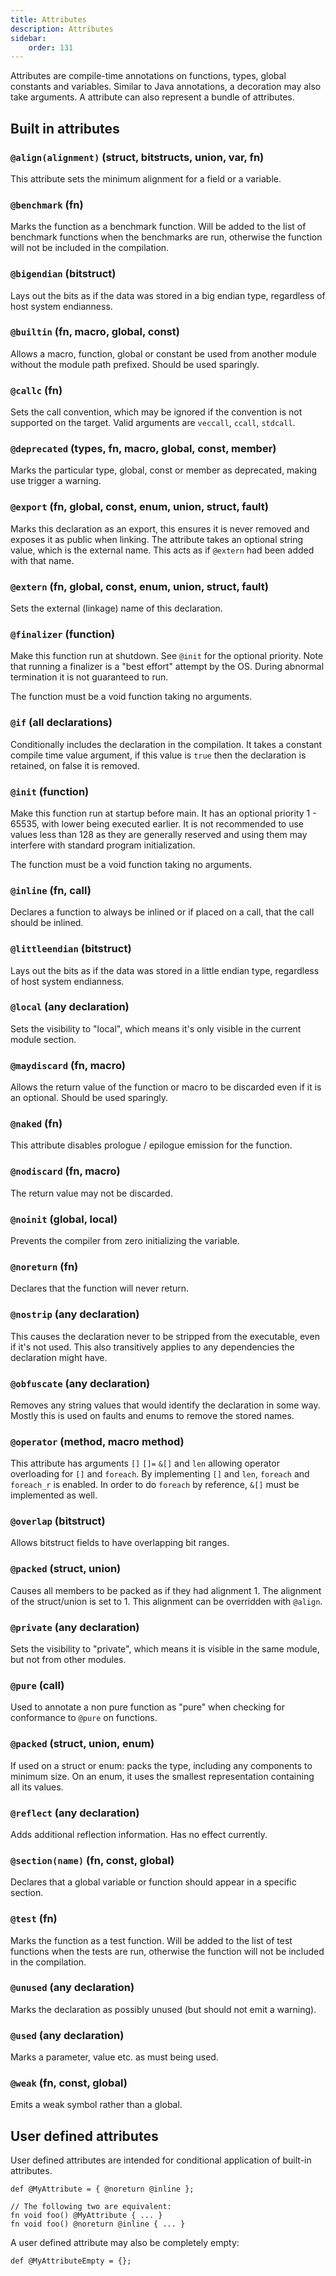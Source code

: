 ```yaml
---
title: Attributes
description: Attributes
sidebar:
    order: 131
---
```


Attributes are compile-time annotations on functions, types, global constants and variables. Similar to Java annotations, a decoration may also take arguments. A attribute can also represent a bundle of attributes.

## Built in attributes

### `@align(alignment)` (struct, bitstructs, union, var, fn)

This attribute sets the minimum alignment for a field or a variable.

### `@benchmark` (fn)

Marks the function as a benchmark function. Will be added to the list of benchmark functions when the benchmarks are run,
otherwise the function will not be included in the compilation.

### `@bigendian` (bitstruct)

Lays out the bits as if the data was stored in a big endian type, regardless of host system endianness.

### `@builtin` (fn, macro, global, const)

Allows a macro, function, global or constant be used from another module without the module path prefixed.
Should be used sparingly.

### `@callc` (fn)

Sets the call convention, which may be ignored if the convention is not supported on the target.
Valid arguments are `veccall`, `ccall`, `stdcall`.

### `@deprecated` (types, fn, macro, global, const, member)

Marks the particular type, global, const or member as deprecated, making use trigger a warning.

### `@export` (fn, global, const, enum, union, struct, fault)

Marks this declaration as an export, this ensures it is never removed and exposes it as public when linking.
The attribute takes an optional string value, which is the external name. This acts as if `@extern` had been
added with that name.

### `@extern` (fn, global, const, enum, union, struct, fault)

Sets the external (linkage) name of this declaration.

### `@finalizer` (function)

Make this function run at shutdown. See `@init` for the optional priority. Note that running a
finalizer is a "best effort" attempt by the OS. During abnormal termination it is not guaranteed to run.

The function must be a void function taking no arguments.

### `@if` (all declarations)

Conditionally includes the declaration in the compilation. It takes a constant compile time value argument, if this
value is `true` then the declaration is retained, on false it is removed.

### `@init` (function)

Make this function run at startup before main. It has an optional priority 1 - 65535, with lower
being executed earlier. It is not recommended to use values less than 128 as they are generally
reserved and using them may interfere with standard program initialization.

The function must be a void function taking no arguments.

### `@inline` (fn, call)

Declares a function to always be inlined or if placed on a call, that the call should be inlined.

### `@littleendian` (bitstruct)

Lays out the bits as if the data was stored in a little endian type, regardless of host system endianness.

### `@local` (any declaration)

Sets the visibility to "local", which means it's only visible in the current module section.

### `@maydiscard` (fn, macro)

Allows the return value of the function or macro to be discarded even if it is an optional. Should be
used sparingly.

### `@naked` (fn)

This attribute disables prologue / epilogue emission for the function.

### `@nodiscard` (fn, macro)

The return value may not be discarded.

### `@noinit` (global, local)

Prevents the compiler from zero initializing the variable.

### `@noreturn` (fn)

Declares that the function will never return.

### `@nostrip` (any declaration)

This causes the declaration never to be stripped from the executable, even if it's not used. This
also transitively applies to any dependencies the declaration might have.

### `@obfuscate` (any declaration)

Removes any string values that would identify the declaration in some way. Mostly this is used
on faults and enums to remove the stored names.

### `@operator` (method, macro method)

This attribute has arguments `[]` `[]=` `&[]` and `len` allowing operator overloading for `[]` and `foreach`.
By implementing `[]` and `len`, `foreach` and `foreach_r` is enabled. In order to do `foreach` by reference,
`&[]` must be implemented as well.

### `@overlap` (bitstruct)

Allows bitstruct fields to have overlapping bit ranges.

### `@packed` (struct, union)

Causes all members to be packed as if they had alignment 1. The alignment of the struct/union is set to 1.
This alignment can be overridden with `@align`.

### `@private` (any declaration)

Sets the visibility to "private", which means it is visible in the same module, but not from other modules.

### `@pure` (call)

Used to annotate a non pure function as "pure" when checking for conformance to `@pure` on 
functions.

### `@packed` (struct, union, enum)

If used on a struct or enum: packs the type, including any components to minimum size. On an enum, it uses the smallest representation containing all its values.

### `@reflect` (any declaration)

Adds additional reflection information. Has no effect currently.

### `@section(name)` (fn, const, global)

Declares that a global variable or function should appear in a specific section.

### `@test` (fn)

Marks the function as a test function. Will be added to the list of test functions when the tests are run,
otherwise the function will not be included in the compilation.

### `@unused` (any declaration)

Marks the declaration as possibly unused (but should not emit a warning).

### `@used` (any declaration)

Marks a parameter, value etc. as must being used.

### `@weak` (fn, const, global)

Emits a weak symbol rather than a global.

## User defined attributes

User defined attributes are intended for conditional application of built-in attributes.
 
```
def @MyAttribute = { @noreturn @inline };

// The following two are equivalent:
fn void foo() @MyAttribute { ... }
fn void foo() @noreturn @inline { ... }
```

A user defined attribute may also be completely empty:

```
def @MyAttributeEmpty = {};
```
